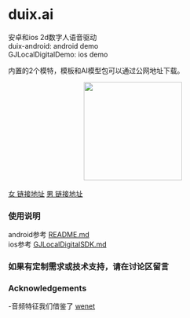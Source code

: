 # duix.ai
安卓和ios 2d数字人语音驱动  <br> 
duix-android: android demo  <br> 
GJLocalDigitalDemo: ios demo  <br> 

内置的2个模特，模板和AI模型包可以通过公网地址下载。 <br> 

<p align="center">
  <img src="res/明智.png" width=00/>
  <img src="res/梁维.png" width=200/>
</p>

[女 链接地址](https://digital-public.obs.cn-east-3.myhuaweicloud.com/duix/digital/model/1706009766199/mingzhi_540s.zip)
[男 链接地址](https://digital-public.obs.cn-east-3.myhuaweicloud.com/duix/digital/model/1706009711636/liangwei_540s.zip)

### 使用说明 
android参考 [README.md](./duix-android/dh_aigc_android/README.md)    
ios参考 [GJLocalDigitalSDK.md](./GJLocalDigitalDemo/GJLocalDigitalDemo/GJLocalDigitalSDK.md)

### 如果有定制需求或技术支持，请在讨论区留言

### Acknowledgements
-音频特征我们借鉴了 [wenet](https://github.com/wenet-e2e/wenet)   